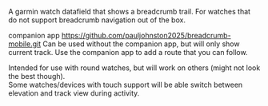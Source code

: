 A garmin watch datafield that shows a breadcrumb trail. For watches that do not support breadcrumb navigation out of the box.

companion app https://github.com/pauljohnston2025/breadcrumb-mobile.git
Can be used without the companion app, but will only show current track. 
Use the companion app to add a route that you can follow.

Intended for use with round watches, but will work on others (might not look the best though).  
Some watches/devices with touch support will be able switch between elevation and track view during activity.

